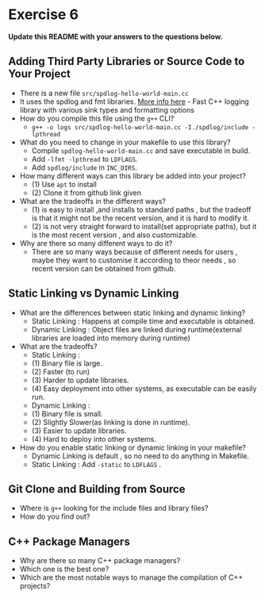 # Exercise 6

**Update this README with your answers to the questions below.**

## Adding Third Party Libraries or Source Code to Your Project

- There is a new file `src/spdlog-hello-world-main.cc`
- It uses the spdlog and fmt libraries. 
  [More info here](https://github.com/gabime/spdlog) - Fast C++ logging 
  library with various sink types and formatting options
- How do you compile this file using the `g++` CLI?
  - `g++ -o logs src/spdlog-hello-world-main.cc -I./spdlog/include -lpthread`
- What do you need to change in your makefile to use this library?
  - Compile `spdlog-hello-world-main.cc` and save executable in build.
  - Add `-lfmt -lpthread` to `LDFLAGS`.
  - Add `spdlog/include` in `INC_DIRS`.
- How many different ways can this library be added into your project?
  - (1) Use `apt` to install 
  - (2) Clone it from github link given
- What are the tradeoffs in the different ways?
  - (1) is easy to install ,and installs to standard paths , but the tradeoff is that it might not be the recent version, and it is hard to modify it.
  - (2) is not very straight forward to install(set appropriate paths), but it is the most recent version , and also customizable.
- Why are there so many different ways to do it?
  - There are so many ways because of different needs for users , maybe they want to customise it according to theor needs , so recent version can be obtained from github.
  
## Static Linking vs Dynamic Linking

- What are the differences between static linking and dynamic linking?
  - Static Linking : Happens at compile time and executable is obtained. 
  - Dynamic Linking : Object files are linked during runtime(external libraries are loaded into memory during runtime)
- What are the tradeoffs?
  - Static Linking : 
  - (1) Binary file is large.
  - (2) Faster (to run)
  - (3) Harder to update libraries.
  - (4) Easy deployment into other systems, as executable can be easily run.
  - Dynamic Linking :
  - (1) Binary file is small.
  - (2) Slightly Slower(as linking is done in runtime).
  - (3) Easier to update libraries.
  - (4) Hard to deploy into other systems.
- How do you enable static linking or dynamic linking in your makefile?
  - Dynamic Linking is default , so no need to do anything in Makefile.
  - Static Linking : Add `-static` to `LDFLAGS` .

## Git Clone and Building from Source

- Where is `g++` looking for the include files and library files?
- How do you find out?

## C++ Package Managers

- Why are there so many C++ package managers?
- Which one is the best one?
- Which are the most notable ways to manage the compilation of C++ projects?